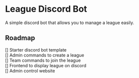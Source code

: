 # League Discord Bot

A simple discord bot that allows you to manage a league easily.

## Roadmap 

[] Starter discord bot template <br>
[] Admin commands to create a league <br>
[] Team commands to join the league <br>
[] Frontend to display league on discord <br>
[] Admin control website <br>


